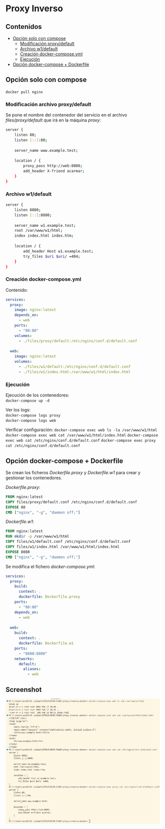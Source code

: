 # Proxy Inverso

## Contenidos

- [Opción solo con compose](#opción-solo-con-compose)
  - [Modificación proxy/default](#modificación-proxydefault)  
  - [Archivo w1/default](#archivo-w1default)
  - [Creación docker-compose.yml](#creación-docker-composeyml)  
  - [Ejecución](#ejecución)
- [Opción docker-compose + Dockerfile](#opción-docker-compose--dockerfile)

## Opción solo con compose

`docker pull nginx`

### Modificación archivo proxy/default

Se pone el nombre del contenedor del servicio en el archivo *files/proxy/default* que irá en la máquina *proxy*:
```bash
server {
    listen 80;
    listen [::]:80;

    server_name www.example.test;

    location / {
        proxy_pass http://web:8080;
        add_header X-friend acarmar;
    }
}
```

### Archivo w1/default

```bash
server {
    listen 8080;
    listen [::]:8080;

    server_name w1.example.test;
    root /var/www/w1/html; 
    index index.html index.htm;

    location / {
        add_header Host w1.example.test;
        try_files $uri $uri/ =404;
    }
}
```

### Creación docker-compose.yml

Contenido:
```yml
services:
  proxy:
    image: nginx:latest
    depends_on:
      - web
    ports:
      - "80:80"
    volumes:
      - ./files/proxy/default:/etc/nginx/conf.d/default.conf

  web:
    image: nginx:latest
    volumes:
      - ./files/w1/default:/etc/nginx/conf.d/default.conf
      - ./files/w1/index.html:/var/www/w1/html/index.html
```

### Ejecución

Ejecución de los contenedores:  
`docker-compose up -d`

Ver los logs:  
`docker-compose logs proxy`  
`docker-compose logs web`

Verificar configuración:
`docker-compose exec web ls -la /var/www/w1/html`
`docker-compose exec web cat /var/www/w1/html/index.html`
`docker-compose exec web cat /etc/nginx/conf.d/default.conf`
`docker-compose exec proxy cat /etc/nginx/conf.d/default.conf`

## Opción docker-compose + Dockerfile

Se crean los ficheros *Dockerfile.proxy* y *Dockerfile.w1* para crear y gestionar los contenedores.

*Dockerfile.proxy*:
```dockerfile
FROM nginx:latest
COPY files/proxy/default.conf /etc/nginx/conf.d/default.conf
EXPOSE 80
CMD ["nginx", "-g", "daemon off;"]
```

*Dockerfile.w1*:
```dockerfile
FROM nginx:latest
RUN mkdir -p /var/www/w1/html
COPY files/w1/default.conf /etc/nginx/conf.d/default.conf
COPY files/w1/index.html /var/www/w1/html/index.html
EXPOSE 8080
CMD ["nginx", "-g", "daemon off;"]
```

Se modifica el fichero *docker-compose.yml*:

```yml
services:
  proxy:
    build:
      context: .
      dockerfile: Dockerfile.proxy
    ports:
      - "80:80"
    depends_on:
      - web

  web:
    build:
      context: .
      dockerfile: Dockerfile.w1
    ports:
      - "8080:8080"
    networks:
      default:
        aliases:
          - web
```

## Screenshot

<img src="./files/imgs/1.png">